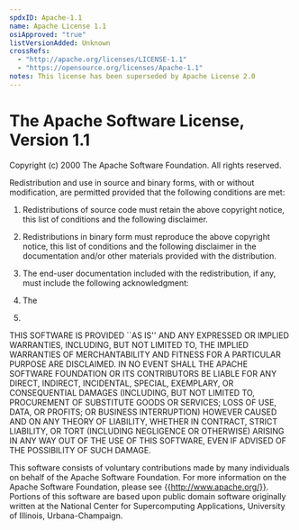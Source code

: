 ```yaml
---
spdxID: Apache-1.1
name: Apache License 1.1
osiApproved: "true"
listVersionAdded: Unknown
crossRefs: 
  - "http://apache.org/licenses/LICENSE-1.1"
  - "https://opensource.org/licenses/Apache-1.1"
notes: This license has been superseded by Apache License 2.0
---
```


# The Apache Software License, Version 1.1

Copyright (c) 2000 The Apache Software Foundation. All rights reserved.

Redistribution and use in source and binary forms, with or without modification, are permitted provided that the following conditions are met:

1. Redistributions of source code must retain the above copyright notice, this list of conditions and the following disclaimer.

2. Redistributions in binary form must reproduce the above copyright notice, this list of conditions and the following disclaimer in the documentation and/or other materials provided with the distribution.

3. The end-user documentation included with the redistribution, if any, must include the following acknowledgment:

4. The

5.

THIS SOFTWARE IS PROVIDED ``AS IS'' AND ANY EXPRESSED OR IMPLIED WARRANTIES, INCLUDING, BUT NOT LIMITED TO, THE IMPLIED WARRANTIES OF MERCHANTABILITY AND FITNESS FOR A PARTICULAR PURPOSE ARE DISCLAIMED. IN NO EVENT SHALL THE APACHE SOFTWARE FOUNDATION OR ITS CONTRIBUTORS BE LIABLE FOR ANY DIRECT, INDIRECT, INCIDENTAL, SPECIAL, EXEMPLARY, OR CONSEQUENTIAL DAMAGES (INCLUDING, BUT NOT LIMITED TO, PROCUREMENT OF SUBSTITUTE GOODS OR SERVICES; LOSS OF USE, DATA, OR PROFITS; OR BUSINESS INTERRUPTION) HOWEVER CAUSED AND ON ANY THEORY OF LIABILITY, WHETHER IN CONTRACT, STRICT LIABILITY, OR TORT (INCLUDING NEGLIGENCE OR OTHERWISE) ARISING IN ANY WAY OUT OF THE USE OF THIS SOFTWARE, EVEN IF ADVISED OF THE POSSIBILITY OF SUCH DAMAGE.

This software consists of voluntary contributions made by many individuals on behalf of the Apache Software Foundation. For more information on the Apache Software Foundation, please see {{http://www.apache.org/}}. Portions of this software are based upon public domain software originally written at the National Center for Supercomputing Applications, University of Illinois, Urbana-Champaign.
